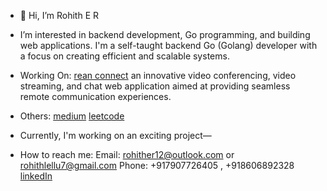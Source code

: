 - 👋 Hi, I’m Rohith E R
- I’m interested in backend development, Go programming, and building web applications. I'm a self-taught backend Go (Golang) developer with a focus on creating efficient and scalable systems.

- Working On: [rean connect](https://70off.online)
    an innovative video conferencing, video streaming, and chat web application aimed at providing seamless remote communication experiences.
- Others:
   [medium](https://github.com/RohithER12)
   [leetcode](https://leetcode.com/rohithlellu7/)
-  Currently, I'm working on an exciting project—
- How to reach me:
   Email: rohither12@outlook.com or rohithlellu7@gmail.com
   Phone: +917907726405 , +918606892328
   [linkedIn](https://www.linkedin.com/in/rohither)

